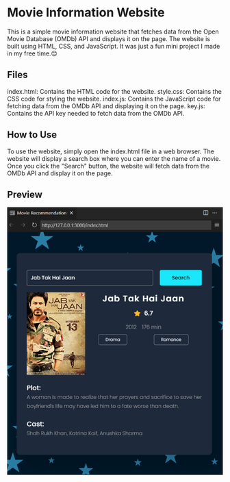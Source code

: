 # Movie Information Website
This is a simple movie information website that fetches data from the Open Movie Database (OMDb) API and displays it on the page. The website is built using HTML, CSS, and JavaScript. It was just a fun mini project I made in my free time.😊

## Files
index.html: Contains the HTML code for the website.
style.css: Contains the CSS code for styling the website.
index.js: Contains the JavaScript code for fetching data from the OMDb API and displaying it on the page.
key.js: Contains the API key needed to fetch data from the OMDb API.
## How to Use
To use the website, simply open the index.html file in a web browser. The website will display a search box where you can enter the name of a movie. Once you click the "Search" button, the website will fetch data from the OMDb API and display it on the page.

## Preview

<img src="Screenshot 2023-03-16 052358.png">